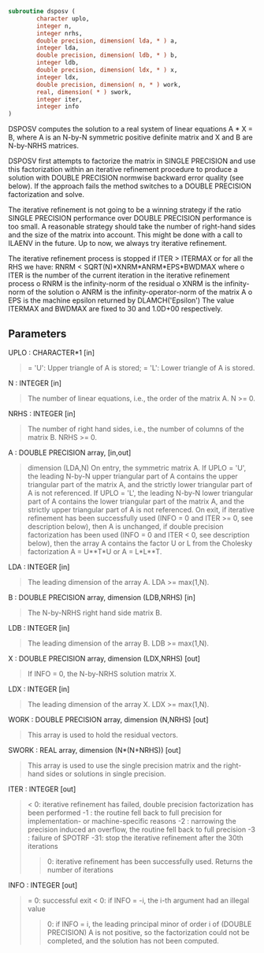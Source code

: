 ```fortran
subroutine dsposv (
        character uplo,
        integer n,
        integer nrhs,
        double precision, dimension( lda, * ) a,
        integer lda,
        double precision, dimension( ldb, * ) b,
        integer ldb,
        double precision, dimension( ldx, * ) x,
        integer ldx,
        double precision, dimension( n, * ) work,
        real, dimension( * ) swork,
        integer iter,
        integer info
)
```

DSPOSV computes the solution to a real system of linear equations
A \* X = B,
where A is an N-by-N symmetric positive definite matrix and X and B
are N-by-NRHS matrices.

DSPOSV first attempts to factorize the matrix in SINGLE PRECISION
and use this factorization within an iterative refinement procedure
to produce a solution with DOUBLE PRECISION normwise backward error
quality (see below). If the approach fails the method switches to a
DOUBLE PRECISION factorization and solve.

The iterative refinement is not going to be a winning strategy if
the ratio SINGLE PRECISION performance over DOUBLE PRECISION
performance is too small. A reasonable strategy should take the
number of right-hand sides and the size of the matrix into account.
This might be done with a call to ILAENV in the future. Up to now, we
always try iterative refinement.

The iterative refinement process is stopped if
ITER > ITERMAX
or for all the RHS we have:
RNRM < SQRT(N)\*XNRM\*ANRM\*EPS\*BWDMAX
where
o ITER is the number of the current iteration in the iterative
refinement process
o RNRM is the infinity-norm of the residual
o XNRM is the infinity-norm of the solution
o ANRM is the infinity-operator-norm of the matrix A
o EPS is the machine epsilon returned by DLAMCH('Epsilon')
The value ITERMAX and BWDMAX are fixed to 30 and 1.0D+00
respectively.

## Parameters
UPLO : CHARACTER\*1 [in]
> = 'U':  Upper triangle of A is stored;
> = 'L':  Lower triangle of A is stored.

N : INTEGER [in]
> The number of linear equations, i.e., the order of the
> matrix A.  N >= 0.

NRHS : INTEGER [in]
> The number of right hand sides, i.e., the number of columns
> of the matrix B.  NRHS >= 0.

A : DOUBLE PRECISION array, [in,out]
> dimension (LDA,N)
> On entry, the symmetric matrix A.  If UPLO = 'U', the leading
> N-by-N upper triangular part of A contains the upper
> triangular part of the matrix A, and the strictly lower
> triangular part of A is not referenced.  If UPLO = 'L', the
> leading N-by-N lower triangular part of A contains the lower
> triangular part of the matrix A, and the strictly upper
> triangular part of A is not referenced.
> On exit, if iterative refinement has been successfully used
> (INFO = 0 and ITER >= 0, see description below), then A is
> unchanged, if double precision factorization has been used
> (INFO = 0 and ITER < 0, see description below), then the
> array A contains the factor U or L from the Cholesky
> factorization A = U\*\*T\*U or A = L\*L\*\*T.

LDA : INTEGER [in]
> The leading dimension of the array A.  LDA >= max(1,N).

B : DOUBLE PRECISION array, dimension (LDB,NRHS) [in]
> The N-by-NRHS right hand side matrix B.

LDB : INTEGER [in]
> The leading dimension of the array B.  LDB >= max(1,N).

X : DOUBLE PRECISION array, dimension (LDX,NRHS) [out]
> If INFO = 0, the N-by-NRHS solution matrix X.

LDX : INTEGER [in]
> The leading dimension of the array X.  LDX >= max(1,N).

WORK : DOUBLE PRECISION array, dimension (N,NRHS) [out]
> This array is used to hold the residual vectors.

SWORK : REAL array, dimension (N\*(N+NRHS)) [out]
> This array is used to use the single precision matrix and the
> right-hand sides or solutions in single precision.

ITER : INTEGER [out]
> < 0: iterative refinement has failed, double precision
> factorization has been performed
> -1 : the routine fell back to full precision for
> implementation- or machine-specific reasons
> -2 : narrowing the precision induced an overflow,
> the routine fell back to full precision
> -3 : failure of SPOTRF
> -31: stop the iterative refinement after the 30th
> iterations
> > 0: iterative refinement has been successfully used.
> Returns the number of iterations

INFO : INTEGER [out]
> = 0:  successful exit
> < 0:  if INFO = -i, the i-th argument had an illegal value
> > 0:  if INFO = i, the leading principal minor of order i
> of (DOUBLE PRECISION) A is not positive, so the
> factorization could not be completed, and the solution
> has not been computed.
